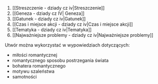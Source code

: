 1. [[Streszczenie - dziady cz iv|Streszczenie]]
2. [[Geneza - dziady cz IV| Geneza]]
3. [[Gatunek - dziady cz iv|Gatunek]]
4. [[Czas i miejsce akcji - dziady cz iv|Czas i miejsce akcji]]
5. [[Tematyka - dziady cz iv|Tematyka]]
6. [[Najważniejsze problemy - dziady cz iv|Najważniejsze problemy]]

Utwór można wykorzystać w wypowiedziach dotyczących:
- miłości romantycznej
- romantycznego sposobu postrzegania świata
- bohatera romantycznego
- motywu szaleństwa
- samotności
